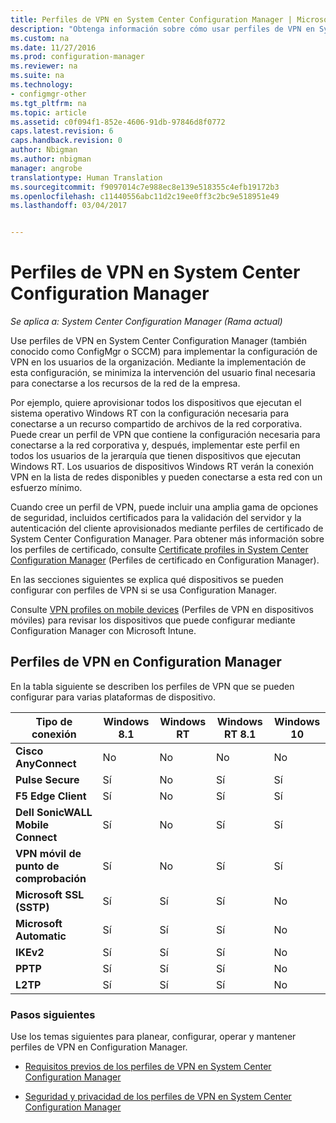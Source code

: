 ```yaml
---
title: Perfiles de VPN en System Center Configuration Manager | Microsoft Docs
description: "Obtenga información sobre cómo usar perfiles de VPN en System Center Configuration Manager para implementar la configuración de VPN en los usuarios de la organización."
ms.custom: na
ms.date: 11/27/2016
ms.prod: configuration-manager
ms.reviewer: na
ms.suite: na
ms.technology:
- configmgr-other
ms.tgt_pltfrm: na
ms.topic: article
ms.assetid: c0f094f1-852e-4606-91db-97846d8f0772
caps.latest.revision: 6
caps.handback.revision: 0
author: Nbigman
ms.author: nbigman
manager: angrobe
translationtype: Human Translation
ms.sourcegitcommit: f9097014c7e988ec8e139e518355c4efb19172b3
ms.openlocfilehash: c11440556abc11d2c19ee0ff3c2bc9e518951e49
ms.lasthandoff: 03/04/2017


---
```

# <a name="vpn-profiles-in-system-center-configuration-manager"></a>Perfiles de VPN en System Center Configuration Manager

*Se aplica a: System Center Configuration Manager (Rama actual)*


Use perfiles de VPN en System Center Configuration Manager (también conocido como ConfigMgr o SCCM) para implementar la configuración de VPN en los usuarios de la organización. Mediante la implementación de esta configuración, se minimiza la intervención del usuario final necesaria para conectarse a los recursos de la red de la empresa.  

 Por ejemplo, quiere aprovisionar todos los dispositivos que ejecutan el sistema operativo Windows RT con la configuración necesaria para conectarse a un recurso compartido de archivos de la red corporativa. Puede crear un perfil de VPN que contiene la configuración necesaria para conectarse a la red corporativa y, después, implementar este perfil en todos los usuarios de la jerarquía que tienen dispositivos que ejecutan Windows RT. Los usuarios de dispositivos Windows RT verán la conexión VPN en la lista de redes disponibles y pueden conectarse a esta red con un esfuerzo mínimo.  

 Cuando cree un perfil de VPN, puede incluir una amplia gama de opciones de seguridad, incluidos certificados para la validación del servidor y la autenticación del cliente aprovisionados mediante perfiles de certificado de System Center Configuration Manager. Para obtener más información sobre los perfiles de certificado, consulte [Certificate profiles in System Center Configuration Manager](introduction-to-certificate-profiles.md) (Perfiles de certificado en Configuration Manager).  

 En las secciones siguientes se explica qué dispositivos se pueden configurar con perfiles de VPN si se usa Configuration Manager.

 Consulte [VPN profiles on mobile devices](/sccm/mdm/deploy-use/create-vpn-profiles) (Perfiles de VPN en dispositivos móviles) para revisar los dispositivos que puede configurar mediante Configuration Manager con Microsoft Intune.  

## <a name="vpn-profiles-when-using-configuration-manager"></a>Perfiles de VPN en Configuration Manager  
 En la tabla siguiente se describen los perfiles de VPN que se pueden configurar para varias plataformas de dispositivo.  

|Tipo de conexión|Windows 8.1|Windows RT|Windows RT 8.1|Windows 10|  
|---------------------|-----------------|----------------|--------------------|----------------|  
|**Cisco AnyConnect**|No|No|No|No|  
|**Pulse Secure**|Sí|No|Sí|Sí|  
|**F5 Edge Client**|Sí|No|Sí|Sí|  
|**Dell SonicWALL Mobile Connect**|Sí|No|Sí|Sí|  
|**VPN móvil de punto de comprobación**|Sí|No|Sí|Sí|  
|**Microsoft SSL (SSTP)**|Sí|Sí|Sí|No|  
|**Microsoft Automatic**|Sí|Sí|Sí|No|  
|**IKEv2**|Sí|Sí|Sí|No|  
|**PPTP**|Sí|Sí|Sí|No|  
|**L2TP**|Sí|Sí|Sí|No|  

### <a name="next-steps"></a>Pasos siguientes  
 Use los temas siguientes para planear, configurar, operar y mantener perfiles de VPN en Configuration Manager.  

-   [Requisitos previos de los perfiles de VPN en System Center Configuration Manager](../plan-design/prerequisites-for-wifi-vpn-profiles.md)  

-   [Seguridad y privacidad de los perfiles de VPN en System Center Configuration Manager](../plan-design/security-and-privacy-for-wifi-vpn-profiles.md)

